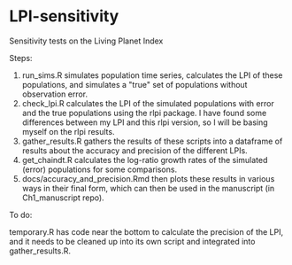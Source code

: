 # LPI-sensitivity

 Sensitivity tests on the Living Planet Index

Steps:

1. run_sims.R simulates population time series, calculates the LPI of these populations, and simulates a "true" set of populations without observation error.
2. check_lpi.R calculates the LPI of the simulated populations with error and the true populations using the rlpi package. I have found some differences between my LPI and this rlpi version, so I will be basing myself on the rlpi results.
3. gather_results.R gathers the results of these scripts into a dataframe of results about the accuracy and precision of the different LPIs.
4. get_chaindt.R calculates the log-ratio growth rates of the simulated (error) populations for some comparisons.
5. docs/accuracy_and_precision.Rmd then plots these results in various ways in their final form, which can then be used in the manuscript (in Ch1_manuscript repo).

To do:

temporary.R has code near the bottom to calculate the precision of the LPI, and it needs to be cleaned up into its own script and integrated into gather_results.R. 
